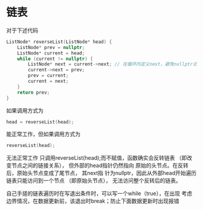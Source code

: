 # 链表
对于下述代码
```c++
ListNode* reverseList(ListNode* head) {
    ListNode* prev = nullptr;
    ListNode* current = head;
    while (current != nullptr) {
        ListNode* next = current->next; // 在循环内定义next，避免nullptr访问
        current->next = prev;
        prev = current;
        current = next;
    }
    return prev;
}
```
如果调用方式为
```c++
head = reverseList(head);
```
能正常工作，但如果调用方式为
```c++
reverseList(head);
```
无法正常工作
只调用reverseList(head);而不赋值，函数确实会反转链表
（即改变节点之间的链接关系）， 但外部的head指针仍然指向
原始的头节点。在反转后，原始头节点变成了尾节点， 其next指
针为nullptr，因此从外部head开始遍历链表只能访问到一个节点
（即原始头节点）， 无法访问整个反转后的链表。

自己手搓的链表遍历时在写退出条件时，可以写一个while（true），在出现
考虑边界情况，在数据更新前，该退出时break；防止下面数据更新时出现报错